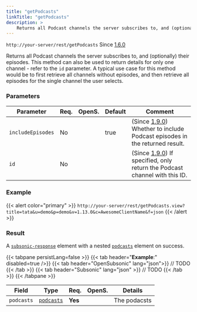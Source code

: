 ```yaml
---
title: "getPodcasts"
linkTitle: "getPodcasts"
description: >
    Returns all Podcast channels the server subscribes to, and (optionally) their episodes.
---
```



`http://your-server/rest/getPodcasts` Since [1.6.0](../../subsonic-versions)

Returns all Podcast channels the server subscribes to, and (optionally) their episodes. This method can also be used to return details for only one channel - refer to the `id` parameter. A typical use case for this method would be to first retrieve all channels without episodes, and then retrieve all episodes for the single channel the user selects.

### Parameters

| Parameter | Req. | OpenS. | Default | Comment |
| --- | --- | --- | --- | --- |
| `includeEpisodes` | No  |  |true | (Since [1.9.0](../../subsonic-versions)) Whether to include Podcast episodes in the returned result. |
| `id` | No  |   |   | (Since [1.9.0](../../subsonic-versions)) If specified, only return the Podcast channel with this ID. |

### Example

{{< alert color="primary" >}} `http://your-server/rest/getPodcasts.view?title=tata&u=demo&p=demo&v=1.13.0&c=AwesomeClientName&f=json` {{< /alert >}}

### Result

A [`subsonic-response`](../../responses/subsonic-response) element with a nested [`podcasts`](../../responses/podcasts) element on success.

{{< tabpane persistLang=false >}}
{{< tab header="**Example**:" disabled=true />}}
{{< tab header="OpenSubsonic" lang="json">}}
// TODO
{{< /tab >}}
{{< tab header="Subsonic" lang="json" >}}
// TODO
{{< /tab >}}
{{< /tabpane >}}

| Field |  Type | Req. | OpenS. | Details |
| --- | --- | --- | --- | --- |
| `podcasts` | [`podcasts`](../../responses/podcasts) | **Yes** |     | The podacsts |
